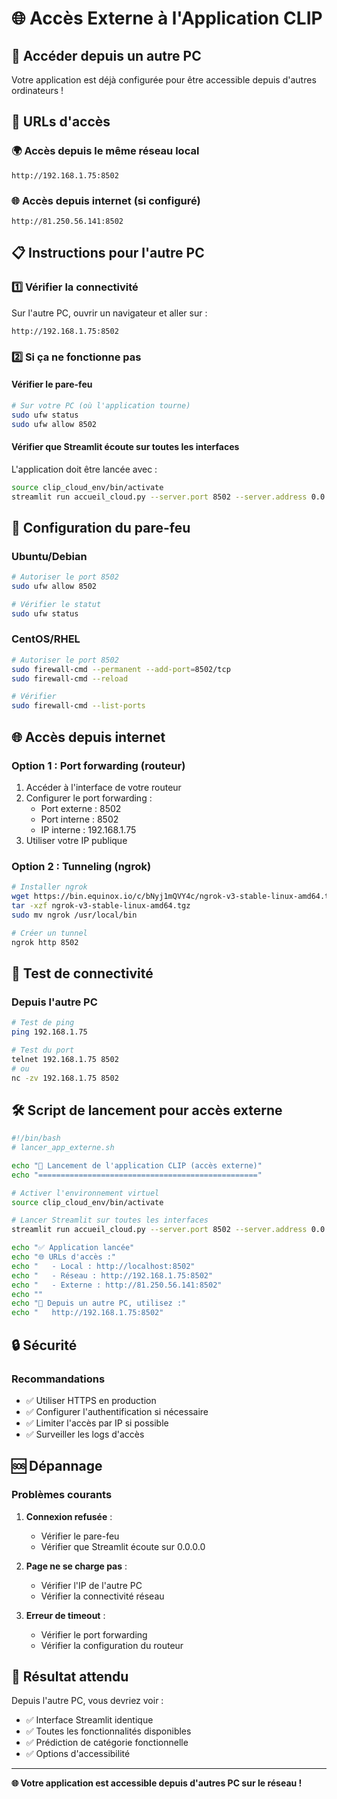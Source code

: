 # 🌐 Accès Externe à l'Application CLIP

## 🎯 Accéder depuis un autre PC

Votre application est déjà configurée pour être accessible depuis d'autres ordinateurs !

## 🔗 URLs d'accès

### 🌍 **Accès depuis le même réseau local**
```
http://192.168.1.75:8502
```

### 🌐 **Accès depuis internet (si configuré)**
```
http://81.250.56.141:8502
```

## 📋 Instructions pour l'autre PC

### 1️⃣ **Vérifier la connectivité**
Sur l'autre PC, ouvrir un navigateur et aller sur :
```
http://192.168.1.75:8502
```

### 2️⃣ **Si ça ne fonctionne pas**

#### Vérifier le pare-feu
```bash
# Sur votre PC (où l'application tourne)
sudo ufw status
sudo ufw allow 8502
```

#### Vérifier que Streamlit écoute sur toutes les interfaces
L'application doit être lancée avec :
```bash
source clip_cloud_env/bin/activate
streamlit run accueil_cloud.py --server.port 8502 --server.address 0.0.0.0
```

## 🔧 Configuration du pare-feu

### Ubuntu/Debian
```bash
# Autoriser le port 8502
sudo ufw allow 8502

# Vérifier le statut
sudo ufw status
```

### CentOS/RHEL
```bash
# Autoriser le port 8502
sudo firewall-cmd --permanent --add-port=8502/tcp
sudo firewall-cmd --reload

# Vérifier
sudo firewall-cmd --list-ports
```

## 🌐 Accès depuis internet

### Option 1 : Port forwarding (routeur)
1. Accéder à l'interface de votre routeur
2. Configurer le port forwarding :
   - Port externe : 8502
   - Port interne : 8502
   - IP interne : 192.168.1.75
3. Utiliser votre IP publique

### Option 2 : Tunneling (ngrok)
```bash
# Installer ngrok
wget https://bin.equinox.io/c/bNyj1mQVY4c/ngrok-v3-stable-linux-amd64.tgz
tar -xzf ngrok-v3-stable-linux-amd64.tgz
sudo mv ngrok /usr/local/bin

# Créer un tunnel
ngrok http 8502
```

## 🧪 Test de connectivité

### Depuis l'autre PC
```bash
# Test de ping
ping 192.168.1.75

# Test du port
telnet 192.168.1.75 8502
# ou
nc -zv 192.168.1.75 8502
```

## 🛠️ Script de lancement pour accès externe

```bash
#!/bin/bash
# lancer_app_externe.sh

echo "🚀 Lancement de l'application CLIP (accès externe)"
echo "================================================="

# Activer l'environnement virtuel
source clip_cloud_env/bin/activate

# Lancer Streamlit sur toutes les interfaces
streamlit run accueil_cloud.py --server.port 8502 --server.address 0.0.0.0 --server.headless true &

echo "✅ Application lancée"
echo "🌐 URLs d'accès :"
echo "   - Local : http://localhost:8502"
echo "   - Réseau : http://192.168.1.75:8502"
echo "   - Externe : http://81.250.56.141:8502"
echo ""
echo "📱 Depuis un autre PC, utilisez :"
echo "   http://192.168.1.75:8502"
```

## 🔒 Sécurité

### Recommandations
- ✅ Utiliser HTTPS en production
- ✅ Configurer l'authentification si nécessaire
- ✅ Limiter l'accès par IP si possible
- ✅ Surveiller les logs d'accès

## 🆘 Dépannage

### Problèmes courants

1. **Connexion refusée** :
   - Vérifier le pare-feu
   - Vérifier que Streamlit écoute sur 0.0.0.0

2. **Page ne se charge pas** :
   - Vérifier l'IP de l'autre PC
   - Vérifier la connectivité réseau

3. **Erreur de timeout** :
   - Vérifier le port forwarding
   - Vérifier la configuration du routeur

## 🎉 Résultat attendu

Depuis l'autre PC, vous devriez voir :
- ✅ Interface Streamlit identique
- ✅ Toutes les fonctionnalités disponibles
- ✅ Prédiction de catégorie fonctionnelle
- ✅ Options d'accessibilité

---

**🌐 Votre application est accessible depuis d'autres PC sur le réseau !**
